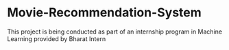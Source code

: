 # Movie-Recommendation-System
This project is being conducted as part of an internship program in Machine Learning provided by Bharat Intern
